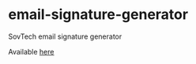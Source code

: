 # email-signature-generator
SovTech email signature generator

Available [here](https://sovtechconnect.github.io/email-signature-generator/)
